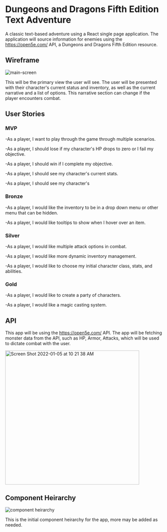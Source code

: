 # Dungeons and Dragons Fifth Edition Text Adventure #

A classic text-based adventure using a React single page application. The application will source information for enemies using the https://open5e.com/ API, a Dungeons and Dragons Fifth Edition resource. 

## Wireframe ##

![main-screen](https://user-images.githubusercontent.com/94239332/148244109-51db5cc3-4041-4229-af56-51493afe9cea.jpeg)

This will be the primary view the user will see. The user will be presented with their character's current status and inventory, as well as the current narrative and a list of options. This narrative section can change if the player encounters combat.

## User Stories ##

### MVP ###
-As a player, I want to play through the game through multiple scenarios.

-As a player, I should lose if my character's HP drops to zero or I fail my objective.

-As a player, I should win if I complete my objective.

-As a player, I should see my character's current stats.

-As a player, I should see my character's

### Bronze ###
-As a player, I would like the inventory to be in a drop down menu or other menu that can be hidden.

-As a player, I would like tooltips to show when I hover over an item.

### Silver ###
-As a player, I would like multiple attack options in combat.

-As a player, I would like more dynamic inventory management.

-As a player, I would like to choose my initial character class, stats, and abilities. 

### Gold ###
-As a player, I would like to create a party of characters.

-As a player, I would like a magic casting system.

## API ## 
This app will be using the https://open5e.com/ API. The app will be fetching monster data from the API, such as HP, Armor, Attacks, which will be used to dictate combat with the user.

<img width="427" alt="Screen Shot 2022-01-05 at 10 21 38 AM" src="https://user-images.githubusercontent.com/94239332/148244164-3ea82492-7138-4c46-a8f6-468b0e64dcc7.png">

## Component Heirarchy ##

![component heirarchy](https://user-images.githubusercontent.com/94239332/148244195-57cc1382-9963-4e87-bcb7-9ef3b6691ff5.jpeg)

This is the initial component heirarchy for the app, more may be added as needed.